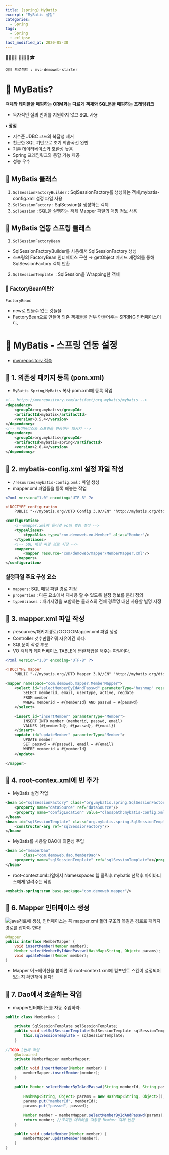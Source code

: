 ```yaml
---
title: (spring) MyBatis
excerpt: "MyBatis 설정"
categories:
  - Spring 
tags:
  - Spring
  - eclipse
last_modified_at: 2020-05-30
---
```


💼📝🔑⏰ 📙📓📘📒🎓

```
예제 프로젝트 : mvc-demoweb-starter
```
# 💼 MyBatis?

**객체와 테이블을 매핑하는 ORM과는 다르게 객체와 SQL문을 매핑하는 프레임워크**
- 독자적인 질의 언어를 지원하지 않고 SQL 사용 

**▪ 장점** 
- 저수준 JDBC 코드의 복잡성 제거 
-  친근한 SQL 기반으로 초기 학습곡선 완만 
-  기존 데이터베이스와 호환성 높음 
-  Spring 프레임워크와 통합 기능 제공 
-  성능 우수

## 📝 MyBatis 클래스
1. `SqlSessionFactoryBuilder` : SqlSessionFactory를 생성하는 객체,mybatis-config.xml 설정 파일 사용 
2. `SqlSessionFactory` : SqlSession을 생성하는 객체
3. `SqlSession` : SQL을 실행하는 객체 Mapper 파일의 매핑 정보 사용

## 📝 MyBatis 연동 스프링 클래스
1. `SqlSessionFactoryBean`
- SqlSessionFactoryBuilder를 사용해서 SqlSessionFactory 생성
- 스프링의 FactoryBean 인터페이스 구현 → getObject 메서드 재정의를 통해 SqlSessionFactory 객체 반환
2. `SqlSessionTemplate `: SqlSession을 Wrapping한 객체

### 🔑 FactoryBean이란?
`FactoryBean`: 
- new로 만들수 없는 것들을 
- FactoryBean으로 만들어 의존 객체들을 전부 만들어주는 SPRING 인터페이스이다.


# 💼 MyBatis - 스프링 연동 설정
- [mvnrepository 접속](https://mvnrepository.com/) 

## 📝 1. 의존성 패키지 등록 (pom.xml) 
- `MyBatis Spring`,`MyBatis` 복사 pom.xml에 등록 작업

~~~xml
<!-- https://mvnrepository.com/artifact/org.mybatis/mybatis -->
<dependency>
	<groupId>org.mybatis</groupId>
	<artifactId>mybatis</artifactId>
	<version>3.5.4</version>
</dependency>
<!-- 마이바티스와 스프링을 연동하는 패키지 -->
<dependency>
	<groupId>org.mybatis</groupId>
	<artifactId>mybatis-spring</artifactId>
	<version>2.0.4</version>
</dependency>
~~~

## 📝 2. mybatis-config.xml 설정 파일 작성
- `/resources/mybatis-config.xml` : 파일 생성
- mapper.xml 파일들을 등록 해놓는 작업

~~~xml
<?xml version="1.0" encoding="UTF-8" ?>

<!DOCTYPE configuration
	PUBLIC "-//mybatis.org//DTD Config 3.0//EN" "http://mybatis.org/dtd/mybatis-3-config.dtd">

<configuration>
	<!--mapper.xml에 들어갈 vo의 별칭 설정 -->
	<typeAliases> 
		<typeAlias type="com.demoweb.vo.Member" alias="Member"/>
	</typeAliases>
	<!-- SQL 매핑 파일 경로 지정 -->
	<mappers>
		<mapper resource="com/demoweb/mapper/MemberMapper.xml"/>
	</mappers>
</configuration>
~~~

### 설정파일 주요 구성 요소
- `mappers`: SQL 매핑 파일 경로 지정
- `properties` : 다른 요소에서 재사용 할 수 있도록 설정 정보를 분리 정의
- `typeAliases `: 패키지명을 포함하는 클래스의 전체 경로명 대신 사용할 별명 지정



## 📝 3. mapper.xml 파일 작성
- /resources/패키지경로/○○○○Mapper.xml 파일 생성
- Controller 갯수만큼? 뭐 자유이긴 하다.
- SQL문이 작성 부분
- VO 객체와 데이터베이스 TABLE에 변환작업을 해주는 파일이다.

~~~xml
<?xml version="1.0" encoding="UTF-8" ?>

<!DOCTYPE mapper
	PUBLIC "-//mybatis.org//DTD Mapper 3.0//EN" "http://mybatis.org/dtd/mybatis-3-mapper.dtd">
	
<mapper namespace="com.demoweb.mapper.MemberMapper">
	<select id="selectMemberByIdAndPasswd" parameterType="hashmap" resultType="Member">
		SELECT memberid, email, usertype, active, regdate  
		FROM member   
		WHERE memberid = #{memberId} AND passwd = #{passwd}
	</select>
	
	<insert id="insertMember" parameterType="Member">
		INSERT INTO member (memberid, passwd, email)  
		VALUES (#{memberId}, #{passwd}, #{email})
	</insert>
	<update id="updateMember" parameterType="Member">
		UPDATE member 
		SET passwd = #{passwd}, email = #{email}
		WHERE memberid = #{memberId}
	</update>
	
</mapper>
~~~

## 📝 4. root-contex.xml에 빈 추가
- MyBatis 설정 작업

~~~xml
<bean id="sqlSessionFactory" class="org.mybatis.spring.SqlSessionFactoryBean">
	<property name="dataSource" ref="dataSource"/>
	<property name="configLocation" value="classpath:mybatis-config.xml"/>
</bean>
<bean id="sqlSessionTemplate" class="org.mybatis.spring.SqlSessionTemplate">
	<constructor-arg ref="sqlSessionFactory"/>
</bean>
~~~
- MyBatis를 사용할 DAO에 의존성 주입

~~~xml
<bean id="memberDao"
		class="com.demoweb.dao.MemberDao">
	<property name="sqlSessionTemplate" ref="sqlSessionTemplate"></property>
</bean>
~~~
- root-context.xml파일에서  Namesspaces 텝 클릭후 mybatis 선택후 마이바티스에게 알려주는 작업

~~~xml
<mybatis-spring:scan base-package="com.demoweb.mapper"/>
~~~

## 📝 6. Mapper 인터페이스 생성
![java경로에 생성, 인터페이스는 꼭 mapper.xml 폴더 구조와 똑같은 경로로 패키지 경로를 잡아야 한다!](/assets/img/common/2020-05-30-16-42-51.png)
~~~java
@Mapper
public interface MemberMapper {
	void insertMember(Member member);
	Member selectMemberByIdAndPasswd(HashMap<String, Object> params);
	void updateMember(Member member);
}
~~~
- Mapper 어노테이션을 붙이면 꼭 root-context.xml에 컴포넌트 스켄이 설정되어 있는지 확인해야 된다!


## 📝 7. Dao에서 호출하는 작업
- mapper인터페이스를 자동 주입하라.

~~~java	
public class MemberDao {
	
	private SqlSessionTemplate sqlSessionTemplate;
	public void setSqlSessionTemplate(SqlSessionTemplate sqlSessionTemplate) {
		this.sqlSessionTemplate = sqlSessionTemplate;
	}
	
//TODO 2번째 작업
	@Autowired
	private MemberMapper memberMapper;

	public void insertMember(Member member) {
		memberMapper.insertMember(member);
	}
	
	public Member selectMemberByIdAndPasswd(String memberId, String passwd) {
		
		HashMap<String, Object> params = new HashMap<String, Object>();
		params.put("memberId", memberId);
		params.put("passwd", passwd);
		
		Member member = memberMapper.selectMemberByIdAndPasswd(params);
		return member; //조회된 데이터를 저장항 Member 객체 반환
	}
	
	public void updateMember(Member member) {
		memberMapper.updateMember(member);
	}
}
~~~